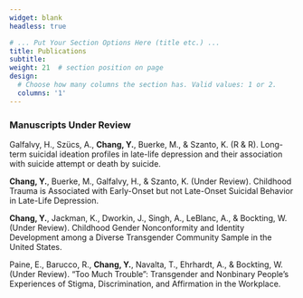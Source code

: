 ```yaml
---
widget: blank
headless: true

# ... Put Your Section Options Here (title etc.) ...
title: Publications
subtitle:
weight: 21  # section position on page
design:
  # Choose how many columns the section has. Valid values: 1 or 2.
  columns: '1'
---
```


<h3>Manuscripts Under Review</h3>

Galfalvy, H., Szücs, A., **Chang, Y.**, Buerke, M., & Szanto, K. (R & R). Long-term suicidal ideation profiles in late-life depression and their association with suicide attempt or death by suicide. 

**Chang, Y.**, Buerke, M., Galfalvy, H., & Szanto, K. (Under Review). Childhood Trauma is Associated with Early-Onset but not Late-Onset Suicidal Behavior in Late-Life Depression.

**Chang, Y.**, Jackman, K., Dworkin, J., Singh, A., LeBlanc, A., & Bockting, W. (Under Review). Childhood Gender Nonconformity and Identity Development among a Diverse Transgender Community Sample in the United States. 

Paine, E., Barucco, R., **Chang, Y.**, Navalta, T., Ehrhardt, A., & Bockting, W. (Under Review). “Too Much Trouble”: Transgender and Nonbinary People’s Experiences of Stigma, Discrimination, and Affirmation in the Workplace.
